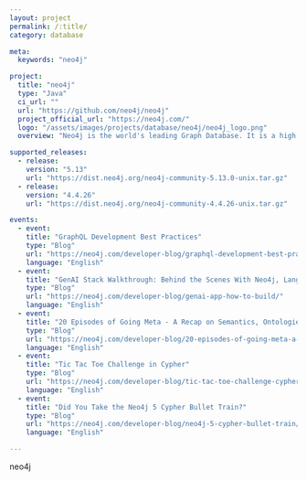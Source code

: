 ```yaml
---
layout: project
permalink: /:title/
category: database

meta:
  keywords: "neo4j"

project:
  title: "neo4j"
  type: "Java"
  ci_url: ""
  url: "https://github.com/neo4j/neo4j"
  project_official_url: "https://neo4j.com/"
  logo: "/assets/images/projects/database/neo4j/neo4j_logo.png"
  overview: "Neo4j is the world's leading Graph Database. It is a high performance graph store with all the features expected of a mature and robust database, like a friendly query language and ACID transactions. The programmer works with a flexible network structure of nodes and relationships rather than static tables - yet enjoys all the benefits of enterprise-quality database. For many applications, Neo4j offers orders of magnitude performance benefits compared to relational DBs."

supported_releases:
  - release:
    version: "5.13"
    url: "https://dist.neo4j.org/neo4j-community-5.13.0-unix.tar.gz"
  - release:
    version: "4.4.26"
    url: "https://dist.neo4j.org/neo4j-community-4.4.26-unix.tar.gz"

events:
  - event:
    title: "GraphQL Development Best Practices"
    type: "Blog"
    url: "https://neo4j.com/developer-blog/graphql-development-best-practices/"
    language: "English"
  - event:
    title: "GenAI Stack Walkthrough: Behind the Scenes With Neo4j, LangChain, and Ollama in Docker"
    type: "Blog"
    url: "https://neo4j.com/developer-blog/genai-app-how-to-build/"
    language: "English"
  - event:
    title: "20 Episodes of Going Meta - A Recap on Semantics, Ontologies, and Knowledge Graphs"
    type: "Blog"
    url: "https://neo4j.com/developer-blog/20-episodes-of-going-meta-a-recap/"
    language: "English"
  - event:
    title: "Tic Tac Toe Challenge in Cypher"
    type: "Blog"
    url: "https://neo4j.com/developer-blog/tic-tac-toe-challenge-cypher/"
    language: "English"
  - event:
    title: "Did You Take the Neo4j 5 Cypher Bullet Train?"
    type: "Blog"
    url: "https://neo4j.com/developer-blog/neo4j-5-cypher-bullet-train/"
    language: "English"

---
```


<p>neo4j</p>

